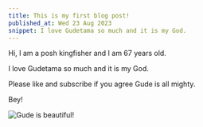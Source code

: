 ```yaml
---
title: This is my first blog post!
published_at: Wed 23 Aug 2023
snippet: I love Gudetama so much and it is my God.
---
```


Hi, I am a posh kingfisher and I am 67 years old.

I love Gudetama so much and it is my God.

Please like and subscribe if you agree Gude is all mighty.


Bey!

![Gude is beautiful!](/gude-in-a-raincoat.png "Gude gude what a drag")
